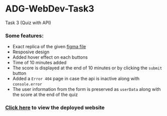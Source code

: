 # ADG-WebDev-Task3
Task 3 (Quiz with API)
### Some features:  
* Exact replica of the given [figma file](https://www.figma.com/file/GpZYuLb1n1RZn0FDw1Zct0/Task-3?node-id=0%3A1)
* Resposive design
* Added hover effect on each buttons
* Time of 10 minutes added
* The score is displayed at the end of 10 minutes or by clicking the `submit` button
* Added a `Error 404` page in case the api is inactive along with `console.error`
* The user information from the form is preserved as `userData` along with the score at the end of the quiz

### [Click here](https://nimishjn.github.io/ADG-WebDev-Task3/) to view the deployed website
